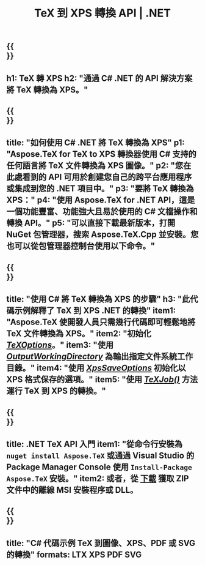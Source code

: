 ﻿---
translation: true
template: /_templates/_conversion-child-net.md
title: TeX 到 XPS 轉換 API |  .NET
description: TeX 到 XPS 的轉換功能。將此本地 .NET 庫集成到您的項目中，或使用跨平台應用程序將 TeX 轉換為 XPS。
keywords: tex to xps api net, tex2xps 集成 c#
url: /net/conversion/tex-to-xps/
family: tex
platformtag: net
feature: conversion
informat: TEX
outformat: XPS
otherformats: BMP PNG JPEG TIFF SVG PDF
---


{{<section banner>}}
---
h1: TeX 轉 XPS
h2: "通過 C# .NET 的 API 解決方案將 TeX 轉換為 XPS。"
---

{{<section overview>}}
---
title: "如何使用 C# .NET 將 TeX 轉換為 XPS"
p1: "Aspose.TeX for TeX to XPS 轉換器使用 C# 支持的任何語言將 TeX 文件轉換為 XPS 圖像。"
p2: "您在此處看到的 API 可用於創建您自己的跨平台應用程序或集成到您的 .NET 項目中。"
p3: "要將 TeX 轉換為 XPS："
p4: "使用 Aspose.TeX for .NET API，這是一個功能豐富、功能強大且易於使用的 C# 文檔操作和轉換 API。"
p5: "可以直接下載最新版本，打開 NuGet 包管理器，搜索 Aspose.TeX.Cpp 並安裝。您也可以從包管理器控制台使用以下命令。"
---

{{<section feature1>}}
---
title: "使用 C# 將 TeX 轉換為 XPS 的步驟"
h3: "此代碼示例解釋了 TeX 到 XPS .NET 的轉換"
item1: "Aspose.TeX 使開發人員只需幾行代碼即可輕鬆地將 TeX 文件轉換為 XPS。"
item2: "初始化 [*TeXOptions*](https://reference.aspose.com/tex/net/aspose.tex/texoptions/)。"
item3: "使用 [*OutputWorkingDirectory*](https://reference.aspose.com/tex/net/aspose.tex/texoptions/outputworkingdirectory/) 為輸出指定文件系統工作目錄。"
item4: "使用 [*XpsSaveOptions*](https://reference.aspose.com/tex/net/aspose.tex.presentation.image/xpssaveoptions/) 初始化以 XPS 格式保存的選項。"
item5: "使用 [*TeXJob()*](https://reference.aspose.com/tex/net/aspose.tex/texjob/) 方法運行 TeX 到 XPS 的轉換。"
---

{{<section feature2>}}
---
title: .NET TeX API 入門
item1: "從命令行安裝為 ```nuget install Aspose.TeX``` 或通過 Visual Studio 的 Package Manager Console 使用 ```Install-Package Aspose.TeX``` 安裝。"
item2: 或者，從 [下載](https://downloads.aspose.com/tex/net) 獲取 ZIP 文件中的離線 MSI 安裝程序或 DLL。
---

{{<section widget>}}
---
title: "C# 代碼示例 TeX 到圖像、XPS、PDF 或 SVG 的轉換"
formats: LTX XPS PDF SVG
---